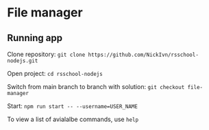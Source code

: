 # File manager

## Running app
Clone repository: `git clone https://github.com/NickIvn/rsschool-nodejs.git`

Open project: `cd rsschool-nodejs`

Switch from main branch to branch with solution: `git checkout file-manager`

Start:  `npm run start -- --username=USER_NAME`

To view a list of  avialalbe commands,  use `help` 
